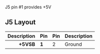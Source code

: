 J5 pin #1 provides +5V

## J5 Layout

| Description | Pin | Pin | Description |
|------------:|-----|-----|:------------|
|   **+5VSB** |**1**|  2  | Ground      |


